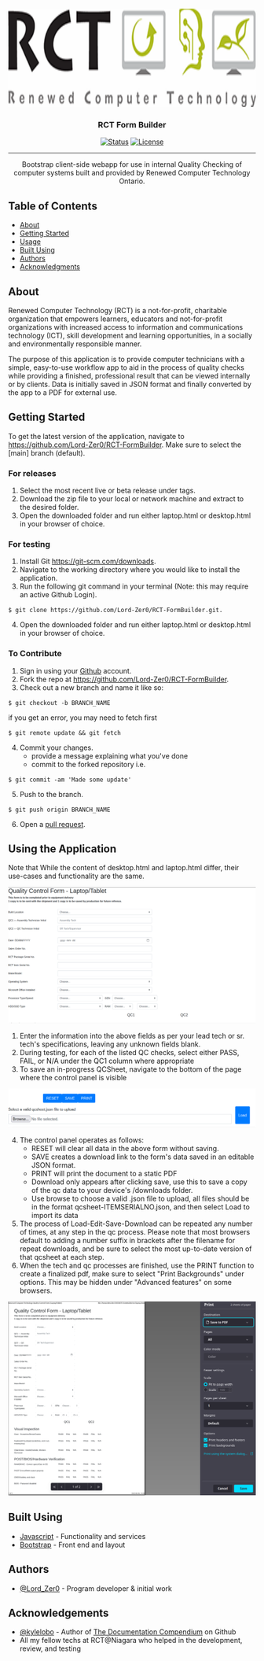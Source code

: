 <p align="center">
  <a href="" rel="noopener">
   <img width=600px height=200px src="resource/logo.png" alt="RCT logo"></a>
</p>

<h3 align="center">RCT Form Builder</h3>

<div align="center">

  [![Status](https://img.shields.io/badge/status-active-success.svg)]()
  [![License](https://img.shields.io/badge/license-MIT-blue.svg)](/LICENSE)

</div>

---

<p align="center">
    Bootstrap client-side webapp for use in internal Quality Checking of computer systems built and provided by Renewed Computer Technology Ontario.
</p>

## Table of Contents
- [About](#about)
- [Getting Started](#getting_started)
- [Usage](#usage)
- [Built Using](#built_using)
- [Authors](#authors)
- [Acknowledgments](#acknowledgement)

## About <a name="about"></a>

Renewed Computer Technology (RCT) is a not-for-profit, charitable organization that empowers learners, educators and not-for-profit organizations with increased access to information and communications technology (ICT), skill development and learning opportunities, in a socially and environmentally responsible manner.

The purpose of this application is to provide computer technicians with a simple, easy-to-use workflow app to aid in the process of quality checks while providing a finished, professional result that can be viewed internally or by clients. Data is initially saved in JSON format and finally converted by the app to a PDF for external use.

## Getting Started <a name="getting_started"></a>
To get the latest version of the application, navigate to https://github.com/Lord-Zer0/RCT-FormBuilder. Make sure to select the [main] branch (default).

### For releases
1. Select the most recent live or beta release under tags.
2. Download the zip file to your local or network machine and extract to the desired folder.
3. Open the downloaded folder and run either laptop.html or desktop.html in your browser of choice.

### For testing
1. Install Git https://git-scm.com/downloads.
2. Navigate to the working directory where you would like to install the application.
3. Run the following git command in your terminal (Note: this may require an active Github Login).
```
$ git clone https://github.com/Lord-Zer0/RCT-FormBuilder.git.
```
4. Open the downloaded folder and run either laptop.html or desktop.html in your browser of choice.

### To Contribute
1. Sign in using your [Github](https://github.com/) account.
2. Fork the repo at https://github.com/Lord-Zer0/RCT-FormBuilder.
3. Check out a new branch and name it like so:
```
$ git checkout -b BRANCH_NAME
```
  if you get an error, you may need to fetch first
```
$ git remote update && git fetch
```
4. Commit your changes.
    - provide a message explaining what you've done
    - commit to the forked repository i.e.
```
$ git commit -am 'Made some update'
```
5. Push to the branch.
```
$ git push origin BRANCH_NAME
```
6. Open a [pull request](https://github.com/Lord-Zer0/RCT-FormBuilder/pulls).


## Using the Application <a name="usage"></a>
Note that While the content of desktop.html and laptop.html differ, their use-cases and functionality are the same.

![QC Form Laptop Sheet](resource/QCform_laptop_screen1.png)

1. Enter the information into the above fields as per your lead tech or sr. tech's specifications, leaving any unknown fields blank.
2. During testing, for each of the listed QC checks, select either PASS, FAIL, or N/A under the QC1 column where appropriate
3. To save an in-progress QCSheet, navigate to the bottom of the page where the control panel is visible

![QC Control Panel](resource/QCform_control_panel.png)

4. The control panel operates as follows:
    - RESET will clear all data in the above form without saving.
    - SAVE creates a download link to the form's data saved in an editable JSON format. 
    - PRINT will print the document to a static PDF
    - Download only appears after clicking save, use this to save a copy of the qc data to your device's /downloads folder.
    - Use browse to choose a valid .json file to upload, all files should be in the format qcsheet-ITEMSERIALNO.json, and then select Load to import its data
5. The process of Load-Edit-Save-Download can be repeated any number of times, at any step in the qc process. Please note that most browsers default to adding a number suffix in brackets after the filename for repeat downloads, and be sure to select the most up-to-date version of that qcsheet at each step.
6. When the tech and qc processes are finished, use the PRINT function to create a finalized pdf, make sure to select "Print Backgrounds" under options. This may be hidden under "Advanced features" on some browsers. 

![Print to PDF](resource/Print_PDF.png)

## Built Using <a name="built_using"></a>
- [Javascript](https://www.javascript.com/) - Functionality and services
- [Bootstrap](https://getbootstrap.com/) - Front end and layout

## Authors <a name="authors"></a>
- [@Lord_Zer0](https://github.com/Lord-Zer0) - Program developer & initial work

## Acknowledgements <a name="acknowledgement">
- [@kylelobo](https://github.com/kylelobo) - Author of [The Documentation Compendium](https://github.com/kylelobo/The-Documentation-Compendium) on Github
- All my fellow techs at RCT@Niagara who helped in the development, review, and testing
